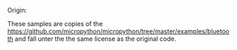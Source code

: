 Origin:

These samples are copies of the https://github.com/micropython/micropython/tree/master/examples/bluetooth
and fall unter the the same license as the original code.


